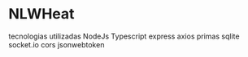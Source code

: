 # NLWHeat 

tecnologias utilizadas
NodeJs
Typescript
express
axios
primas
sqlite
socket.io
cors
jsonwebtoken
